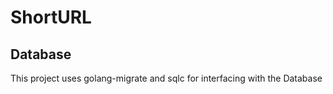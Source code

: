 # ShortURL

## Database

This project uses golang-migrate and sqlc for interfacing with the Database


